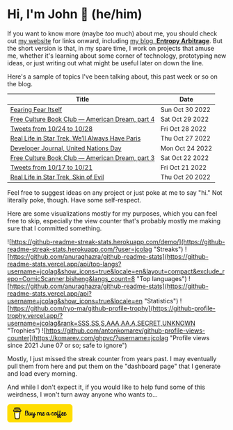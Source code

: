 # Hi, I'm John 👋 (he/him)

If you want to know more (maybe *too* much) about me, you should check out [my website](https://john.colagioia.net/) for links onward, including [my blog, **Entropy Arbitrage**](https://john.colagioia.net/blog).  But the short version is that, in my spare time, I work on projects that amuse me, whether it's learning about some corner of technology, prototyping new ideas, or just writing out what might be useful later on down the line.

Here's a sample of topics I've been talking about, this past week or so on the blog.

|Title|Date|
|-----|-------|
|[Fearing Fear Itself](https://john.colagioia.net/blog/2022/10/30/fear.html)|Sun Oct 30 2022|
|[Free Culture Book Club — American Dream, part 4](https://john.colagioia.net/blog/2022/10/29/american-dream-4.html)|Sat Oct 29 2022|
|[Tweets from 10/24 to 10/28](https://john.colagioia.net/blog/2022/10/28/week.html)|Fri Oct 28 2022|
|[Real Life in Star Trek, We’ll Always Have Paris](https://john.colagioia.net/blog/2022/10/27/paris.html)|Thu Oct 27 2022|
|[Developer Journal, United Nations Day](https://john.colagioia.net/blog/2022/10/24/nations.html)|Mon Oct 24 2022|
|[Free Culture Book Club — American Dream, part 3](https://john.colagioia.net/blog/2022/10/22/american-dream-3.html)|Sat Oct 22 2022|
|[Tweets from 10/17 to 10/21](https://john.colagioia.net/blog/2022/10/21/week.html)|Fri Oct 21 2022|
|[Real Life in Star Trek, Skin of Evil](https://john.colagioia.net/blog/2022/10/20/skin-evil.html)|Thu Oct 20 2022|

Feel free to suggest ideas on any project or just poke at me to say "hi." Not literally poke, though. Have some self-respect.

Here are some visualizations mostly for my purposes, which you can feel free to skip, especially the view counter that's probably mostly me making sure that I committed something.

![https://github-readme-streak-stats.herokuapp.com/demo/](https://github-readme-streak-stats.herokuapp.com/?user=jcolag "Streaks")
![https://github.com/anuraghazra/github-readme-stats](https://github-readme-stats.vercel.app/api/top-langs?username=jcolag&show_icons=true&locale=en&layout=compact&exclude_repo=ComicScanner,bisheng&langs_count=8 "Top languages")
![https://github.com/anuraghazra/github-readme-stats](https://github-readme-stats.vercel.app/api?username=jcolag&show_icons=true&locale=en "Statistics")
![https://github.com/ryo-ma/github-profile-trophy](https://github-profile-trophy.vercel.app/?username=jcolag&rank=SSS,SS,S,AAA,AA,A,SECRET,UNKNOWN "Trophies")
![https://github.com/antonkomarev/github-profile-views-counter](https://komarev.com/ghpvc/?username=jcolag "Profile views since 2021 June 07 or so; safe to ignore")

Mostly, I just missed the streak counter from years past.  I may eventually pull them from here and put them on the "dashboard page" that I generate and load every morning.

And while I don't expect it, if you would like to help fund some of this weirdness, I won't turn away anyone who wants to...

[<img src="images/default-yellow.png" alt="Buy Me a Coffee" width="150px"/>](https://www.buymeacoffee.com/jcolag)
